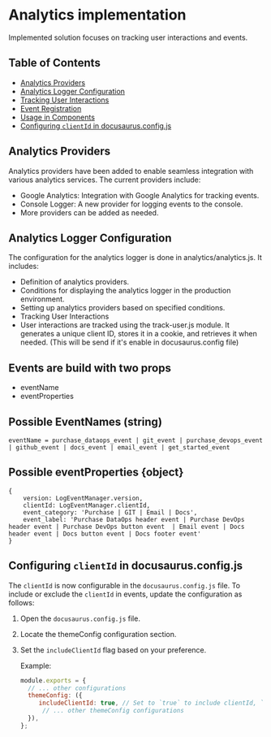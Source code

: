 # Analytics implementation

Implemented solution focuses on tracking user interactions and events.

## Table of Contents
- [Analytics Providers](#analytics-providers)
- [Analytics Logger Configuration](#analytics-logger-configuration)
- [Tracking User Interactions](#tracking-user-interactions)
- [Event Registration](#event-registration)
- [Usage in Components](#usage-in-components)
- [Configuring `clientId` in docusaurus.config.js](#configuring-clientid-in-docusaurusconfigjs)


## Analytics Providers
Analytics providers have been added to enable seamless integration with various analytics services. The current providers include:
- Google Analytics: Integration with Google Analytics for tracking events.
- Console Logger: A new provider for logging events to the console.
- More providers can be added as needed.

## Analytics Logger Configuration
The configuration for the analytics logger is done in analytics/analytics.js. It includes:

- Definition of analytics providers.
- Conditions for displaying the analytics logger in the production environment.
- Setting up analytics providers based on specified conditions.
- Tracking User Interactions
- User interactions are tracked using the track-user.js module. It generates a unique client ID, stores it in a cookie, and retrieves it when needed. (This will be send if it's enable in docusaurus.config file)

## Events are build with two props
- eventName
- eventProperties

## Possible EventNames (string)
    eventName = purchase_dataops_event | git_event | purchase_devops_event | github_event | docs_event | email_event | get_started_event

## Possible eventProperties {object}
    {  
        version: LogEventManager.version,
        clientId: LogEventManager.clientId,
        event_category: 'Purchase | GIT | Email | Docs',
        event_label: 'Purchase DataOps header event | Purchase DevOps header event | Purchase DevOps button event  | Email event | Docs header event | Docs button event | Docs footer event' 
    }

## Configuring `clientId` in docusaurus.config.js
The `clientId` is now configurable in the `docusaurus.config.js` file. To include or exclude the `clientId` in events, update the configuration as follows:

1. Open the `docusaurus.config.js` file.
2. Locate the themeConfig configuration section.
3. Set the `includeClientId` flag based on your preference.

   Example:
   ```js
   module.exports = {
     // ... other configurations
     themeConfig: ({ 
        includeClientId: true, // Set to `true` to include clientId, `false` to exclude
         // ... other themeConfig configurations
     }),
   };
